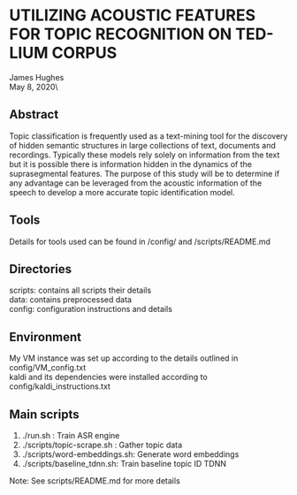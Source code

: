 # UTILIZING ACOUSTIC FEATURES FOR TOPIC RECOGNITION ON TED-LIUM CORPUS

James Hughes\
May 8, 2020\

## Abstract
Topic classification is frequently used as a text-mining tool for the discovery of hidden semantic structures in large collections of text, documents and recordings. Typically these models rely solely on information from the text but it is possible there is information hidden in the dynamics of the suprasegmental features. The purpose of this study will be to determine if any advantage can be leveraged from the acoustic information of the speech to develop a more accurate topic identification model.

## Tools
Details for tools used can be found in /config/ and /scripts/README.md

## Directories
scripts: contains all scripts their details\
data: contains preprocessed data\
config: configuration instructions and details

## Environment
My VM instance was set up according to the details outlined in config/VM_config.txt\
kaldi and its dependencies were installed according to config/kaldi_instructions.txt

## Main scripts
1. ./run.sh : 				Train ASR engine
2. ./scripts/topic-scrape.sh : 		Gather topic data
3. ./scripts/word-embeddings.sh: 	Generate word embeddings
4. ./scripts/baseline_tdnn.sh:		Train baseline topic ID TDNN

Note: See scripts/README.md for more details


